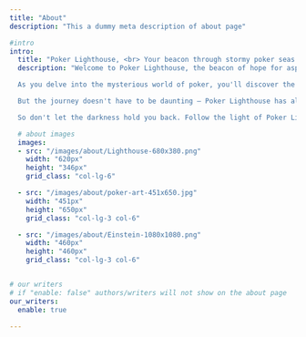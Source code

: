 ```yaml
---
title: "About"
description: "This a dummy meta description of about page"

#intro
intro:
  title: "Poker Lighthouse, <br> Your beacon through stormy poker seas."
  description: "Welcome to Poker Lighthouse, the beacon of hope for aspiring poker players. Are you ready to navigate the rough waters of the poker world and emerge a skilled player? Look no further, as Poker Lighthouse is here to guide you on your journey.

  As you delve into the mysterious world of poker, you'll discover the secrets to playing your cards right and mastering the game. With the help of Poker Lighthouse, you'll learn how to sharpen your intuition, make strategic decisions, and leave luck behind as you strive for victory.

  But the journey doesn't have to be daunting – Poker Lighthouse has all the resources you need to get started on the right foot. With our LEGAL poker bot and comprehensive beginner's guide, you'll have all the tools you need to succeed.

  So don't let the darkness hold you back. Follow the light of Poker Lighthouse and let us guide you to poker mastery. With our expert guidance and comprehensive resources, you'll be well on your way to becoming a skilled poker player in no time."

  # about images
  images:
  - src: "/images/about/Lighthouse-680x380.png"
    width: "620px"
    height: "346px"
    grid_class: "col-lg-6"

  - src: "/images/about/poker-art-451x650.jpg"
    width: "451px"
    height: "650px"
    grid_class: "col-lg-3 col-6"

  - src: "/images/about/Einstein-1080x1080.png"
    width: "460px"
    height: "460px"
    grid_class: "col-lg-3 col-6"


# our writers
# if "enable: false" authors/writers will not show on the about page
our_writers:
  enable: true
 
---
```

